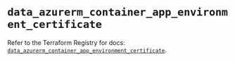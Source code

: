 # `data_azurerm_container_app_environment_certificate`

Refer to the Terraform Registry for docs: [`data_azurerm_container_app_environment_certificate`](https://registry.terraform.io/providers/hashicorp/azurerm/4.21.0/docs/data-sources/container_app_environment_certificate).
